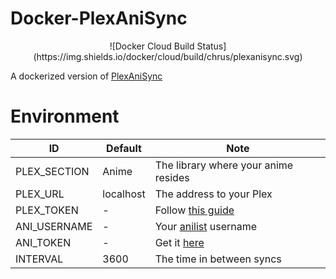 # Docker-PlexAniSync

<div align="center">
  ![Docker Cloud Build Status](https://img.shields.io/docker/cloud/build/chrus/plexanisync.svg)
</div>

A dockerized version of [PlexAniSync](https://github.com/RickDB/PlexAniSync) 


# Environment
| ID 	| Default 	| Note 	|
|--------------	|-----------	|---------------------------------------------------------------------------------------------------------------	|
| PLEX_SECTION 	| Anime 	| The library where your anime resides 	|
| PLEX_URL 	| localhost 	| The address to your Plex 	|
| PLEX_TOKEN 	| - 	| Follow [this guide](https://support.plex.tv/articles/204059436-finding-an-authentication-token-x-plex-token/) 	|
| ANI_USERNAME 	| - 	| Your [anilist](http://www.anilist.co) username 	|
| ANI_TOKEN 	| - 	| Get it [here](https://anilist.co/api/v2/oauth/authorize?client_id=1549&response_type=token) 	|
| INTERVAL 	| 3600 	| The time in between syncs 	|
